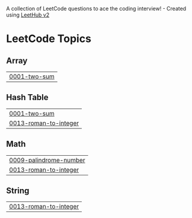 A collection of LeetCode questions to ace the coding interview! - Created using [LeetHub v2](https://github.com/arunbhardwaj/LeetHub-2.0)
<!---LeetCode Topics Start-->
# LeetCode Topics
## Array
|  |
| ------- |
| [0001-two-sum](https://github.com/DigantaRoy02/LeetCodeQs/tree/master/0001-two-sum) |
## Hash Table
|  |
| ------- |
| [0001-two-sum](https://github.com/DigantaRoy02/LeetCodeQs/tree/master/0001-two-sum) |
| [0013-roman-to-integer](https://github.com/DigantaRoy02/LeetCodeQs/tree/master/0013-roman-to-integer) |
## Math
|  |
| ------- |
| [0009-palindrome-number](https://github.com/DigantaRoy02/LeetCodeQs/tree/master/0009-palindrome-number) |
| [0013-roman-to-integer](https://github.com/DigantaRoy02/LeetCodeQs/tree/master/0013-roman-to-integer) |
## String
|  |
| ------- |
| [0013-roman-to-integer](https://github.com/DigantaRoy02/LeetCodeQs/tree/master/0013-roman-to-integer) |
<!---LeetCode Topics End-->